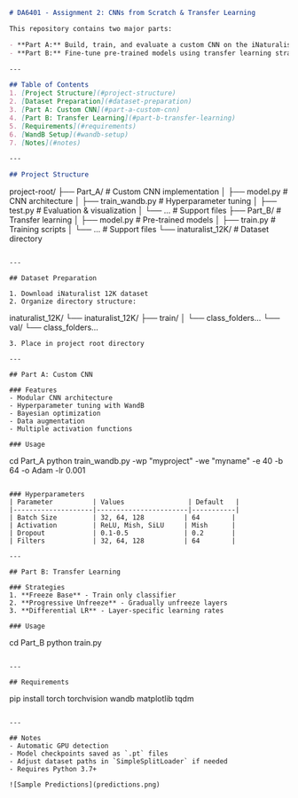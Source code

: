 ```markdown
# DA6401 - Assignment 2: CNNs from Scratch & Transfer Learning

This repository contains two major parts:

- **Part A:** Build, train, and evaluate a custom CNN on the iNaturalist dataset
- **Part B:** Fine-tune pre-trained models using transfer learning strategies

---

## Table of Contents
1. [Project Structure](#project-structure)
2. [Dataset Preparation](#dataset-preparation)
3. [Part A: Custom CNN](#part-a-custom-cnn)
4. [Part B: Transfer Learning](#part-b-transfer-learning)
5. [Requirements](#requirements)
6. [WandB Setup](#wandb-setup)
7. [Notes](#notes)

---

## Project Structure

```
project-root/
├── Part_A/                    # Custom CNN implementation
│   ├── model.py               # CNN architecture
│   ├── train_wandb.py         # Hyperparameter tuning
│   ├── test.py                # Evaluation & visualization
│   └── ...                    # Support files
├── Part_B/                    # Transfer learning
│   ├── model.py               # Pre-trained models
│   ├── train.py               # Training scripts
│   └── ...                    # Support files
└── inaturalist_12K/           # Dataset directory
```

---

## Dataset Preparation

1. Download iNaturalist 12K dataset
2. Organize directory structure:
   ```
   inaturalist_12K/
   └── inaturalist_12K/
       ├── train/
       │   └── class_folders...
       └── val/
           └── class_folders...
   ```
3. Place in project root directory

---

## Part A: Custom CNN

### Features
- Modular CNN architecture
- Hyperparameter tuning with WandB
- Bayesian optimization
- Data augmentation
- Multiple activation functions

### Usage
```
cd Part_A
python train_wandb.py -wp "myproject" -we "myname" -e 40 -b 64 -o Adam -lr 0.001
```

### Hyperparameters
| Parameter          | Values                | Default   |
|--------------------|-----------------------|-----------|
| Batch Size         | 32, 64, 128          | 64        |
| Activation         | ReLU, Mish, SiLU     | Mish      |
| Dropout            | 0.1-0.5              | 0.2       |
| Filters            | 32, 64, 128          | 64        |

---

## Part B: Transfer Learning

### Strategies
1. **Freeze Base** - Train only classifier
2. **Progressive Unfreeze** - Gradually unfreeze layers
3. **Differential LR** - Layer-specific learning rates

### Usage
```
cd Part_B
python train.py
```

---

## Requirements
```
pip install torch torchvision wandb matplotlib tqdm
```

---

## Notes
- Automatic GPU detection
- Model checkpoints saved as `.pt` files
- Adjust dataset paths in `SimpleSplitLoader` if needed
- Requires Python 3.7+

![Sample Predictions](predictions.png)
```